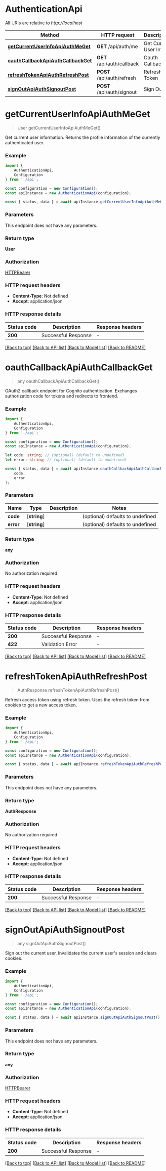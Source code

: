 # AuthenticationApi

All URIs are relative to *http://localhost*

|Method | HTTP request | Description|
|------------- | ------------- | -------------|
|[**getCurrentUserInfoApiAuthMeGet**](#getcurrentuserinfoapiauthmeget) | **GET** /api/auth/me | Get Current User Info|
|[**oauthCallbackApiAuthCallbackGet**](#oauthcallbackapiauthcallbackget) | **GET** /api/auth/callback | Oauth Callback|
|[**refreshTokenApiAuthRefreshPost**](#refreshtokenapiauthrefreshpost) | **POST** /api/auth/refresh | Refresh Token|
|[**signOutApiAuthSignoutPost**](#signoutapiauthsignoutpost) | **POST** /api/auth/signout | Sign Out|

# **getCurrentUserInfoApiAuthMeGet**
> User getCurrentUserInfoApiAuthMeGet()

Get current user information.  Returns the profile information of the currently authenticated user.

### Example

```typescript
import {
    AuthenticationApi,
    Configuration
} from './api';

const configuration = new Configuration();
const apiInstance = new AuthenticationApi(configuration);

const { status, data } = await apiInstance.getCurrentUserInfoApiAuthMeGet();
```

### Parameters
This endpoint does not have any parameters.


### Return type

**User**

### Authorization

[HTTPBearer](../README.md#HTTPBearer)

### HTTP request headers

 - **Content-Type**: Not defined
 - **Accept**: application/json


### HTTP response details
| Status code | Description | Response headers |
|-------------|-------------|------------------|
|**200** | Successful Response |  -  |

[[Back to top]](#) [[Back to API list]](../README.md#documentation-for-api-endpoints) [[Back to Model list]](../README.md#documentation-for-models) [[Back to README]](../README.md)

# **oauthCallbackApiAuthCallbackGet**
> any oauthCallbackApiAuthCallbackGet()

OAuth2 callback endpoint for Cognito authentication.  Exchanges authorization code for tokens and redirects to frontend.

### Example

```typescript
import {
    AuthenticationApi,
    Configuration
} from './api';

const configuration = new Configuration();
const apiInstance = new AuthenticationApi(configuration);

let code: string; // (optional) (default to undefined)
let error: string; // (optional) (default to undefined)

const { status, data } = await apiInstance.oauthCallbackApiAuthCallbackGet(
    code,
    error
);
```

### Parameters

|Name | Type | Description  | Notes|
|------------- | ------------- | ------------- | -------------|
| **code** | [**string**] |  | (optional) defaults to undefined|
| **error** | [**string**] |  | (optional) defaults to undefined|


### Return type

**any**

### Authorization

No authorization required

### HTTP request headers

 - **Content-Type**: Not defined
 - **Accept**: application/json


### HTTP response details
| Status code | Description | Response headers |
|-------------|-------------|------------------|
|**200** | Successful Response |  -  |
|**422** | Validation Error |  -  |

[[Back to top]](#) [[Back to API list]](../README.md#documentation-for-api-endpoints) [[Back to Model list]](../README.md#documentation-for-models) [[Back to README]](../README.md)

# **refreshTokenApiAuthRefreshPost**
> AuthResponse refreshTokenApiAuthRefreshPost()

Refresh access token using refresh token.  Uses the refresh token from cookies to get a new access token.

### Example

```typescript
import {
    AuthenticationApi,
    Configuration
} from './api';

const configuration = new Configuration();
const apiInstance = new AuthenticationApi(configuration);

const { status, data } = await apiInstance.refreshTokenApiAuthRefreshPost();
```

### Parameters
This endpoint does not have any parameters.


### Return type

**AuthResponse**

### Authorization

No authorization required

### HTTP request headers

 - **Content-Type**: Not defined
 - **Accept**: application/json


### HTTP response details
| Status code | Description | Response headers |
|-------------|-------------|------------------|
|**200** | Successful Response |  -  |

[[Back to top]](#) [[Back to API list]](../README.md#documentation-for-api-endpoints) [[Back to Model list]](../README.md#documentation-for-models) [[Back to README]](../README.md)

# **signOutApiAuthSignoutPost**
> any signOutApiAuthSignoutPost()

Sign out the current user.  Invalidates the current user\'s session and clears cookies.

### Example

```typescript
import {
    AuthenticationApi,
    Configuration
} from './api';

const configuration = new Configuration();
const apiInstance = new AuthenticationApi(configuration);

const { status, data } = await apiInstance.signOutApiAuthSignoutPost();
```

### Parameters
This endpoint does not have any parameters.


### Return type

**any**

### Authorization

[HTTPBearer](../README.md#HTTPBearer)

### HTTP request headers

 - **Content-Type**: Not defined
 - **Accept**: application/json


### HTTP response details
| Status code | Description | Response headers |
|-------------|-------------|------------------|
|**200** | Successful Response |  -  |

[[Back to top]](#) [[Back to API list]](../README.md#documentation-for-api-endpoints) [[Back to Model list]](../README.md#documentation-for-models) [[Back to README]](../README.md)

